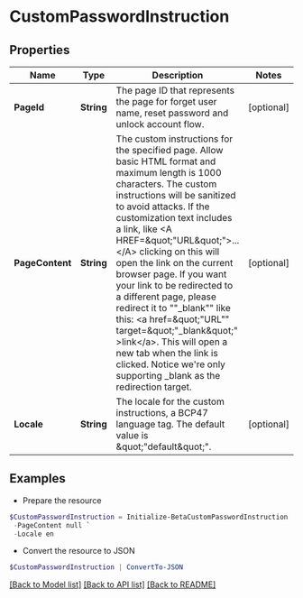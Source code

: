 # CustomPasswordInstruction
## Properties

Name | Type | Description | Notes
------------ | ------------- | ------------- | -------------
**PageId** | **String** | The page ID that represents the page for forget user name, reset password and unlock account flow. | [optional] 
**PageContent** | **String** | The custom instructions for the specified page. Allow basic HTML format and maximum length is 1000 characters. The custom instructions will be sanitized to avoid attacks. If the customization text includes a link, like &lt;A HREF&#x3D;\&quot;&quot;URL\&quot;&quot;&gt;...&lt;/A&gt; clicking on this will open the link on the current browser page. If you want your link to be redirected to a different page, please redirect it to &quot;&quot;_blank&quot;&quot; like this: &lt;a href&#x3D;\&quot;&quot;URL&quot;&quot; target&#x3D;\&quot;&quot;_blank\&quot;&quot; &gt;link&lt;/a&gt;. This will open a new tab when the link is clicked. Notice we&#39;re only supporting _blank as the redirection target. | [optional] 
**Locale** | **String** | The locale for the custom instructions, a BCP47 language tag. The default value is \&quot;&quot;default\&quot;&quot;. | [optional] 

## Examples

- Prepare the resource
```powershell
$CustomPasswordInstruction = Initialize-BetaCustomPasswordInstruction  -PageId null `
 -PageContent null `
 -Locale en
```

- Convert the resource to JSON
```powershell
$CustomPasswordInstruction | ConvertTo-JSON
```

[[Back to Model list]](../README.md#documentation-for-models) [[Back to API list]](../README.md#documentation-for-api-endpoints) [[Back to README]](../README.md)

